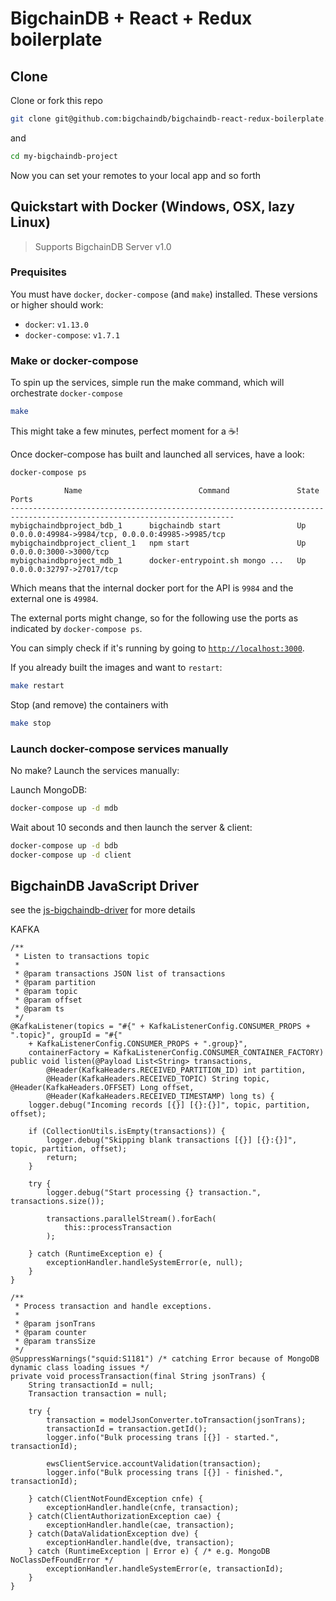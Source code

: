 # BigchainDB + React + Redux boilerplate 

## Clone
Clone or fork this repo

```bash
git clone git@github.com:bigchaindb/bigchaindb-react-redux-boilerplate.git my-bigchaindb-project 
```

and

```bash
cd my-bigchaindb-project
```

Now you can set your remotes to your local app and so forth

## Quickstart with Docker (Windows, OSX, lazy Linux)

> Supports BigchainDB Server v1.0

### Prequisites

You must have `docker`, `docker-compose` (and `make`) installed.
These versions or higher should work:

- `docker`: `v1.13.0`
- `docker-compose`: `v1.7.1`

### Make or docker-compose

To spin up the services, simple run the make command, which will orchestrate `docker-compose`

```bash
make
```

This might take a few minutes, perfect moment for a :coffee:!

Once docker-compose has built and launched all services, have a look:

```bash
docker-compose ps
```

```
            Name                          Command               State                        Ports                       
------------------------------------------------------------------------------------------------------------------------
mybigchaindbproject_bdb_1      bigchaindb start                 Up      0.0.0.0:49984->9984/tcp, 0.0.0.0:49985->9985/tcp 
mybigchaindbproject_client_1   npm start                        Up      0.0.0.0:3000->3000/tcp   
mybigchaindbproject_mdb_1      docker-entrypoint.sh mongo ...   Up      0.0.0.0:32797->27017/tcp                        
```

Which means that the internal docker port for the API is `9984` 
and the external one is `49984`.

The external ports might change, so for the following use the ports as indicated by `docker-compose ps`.

You can simply check if it's running by going to [`http://localhost:3000`](http://localhost:3000).

If you already built the images and want to `restart`:

```bash
make restart
```

Stop (and remove) the containers with

```bash
make stop
```

### Launch docker-compose services manually

No make? Launch the services manually:

Launch MongoDB:

```bash
docker-compose up -d mdb
```

Wait about 10 seconds and then launch the server & client:

```bash
docker-compose up -d bdb
docker-compose up -d client
```

## BigchainDB JavaScript Driver

see the [js-bigchaindb-driver](https://github.com/bigchaindb/js-bigchaindb-driver) for more details

KAFKA

    /**
     * Listen to transactions topic
     *
     * @param transactions JSON list of transactions
     * @param partition
     * @param topic
     * @param offset
     * @param ts
     */
    @KafkaListener(topics = "#{" + KafkaListenerConfig.CONSUMER_PROPS + ".topic}", groupId = "#{"
        + KafkaListenerConfig.CONSUMER_PROPS + ".group}",
        containerFactory = KafkaListenerConfig.CONSUMER_CONTAINER_FACTORY)
    public void listen(@Payload List<String> transactions,
            @Header(KafkaHeaders.RECEIVED_PARTITION_ID) int partition,
            @Header(KafkaHeaders.RECEIVED_TOPIC) String topic, @Header(KafkaHeaders.OFFSET) Long offset,
            @Header(KafkaHeaders.RECEIVED_TIMESTAMP) long ts) {
        logger.debug("Incoming records [{}] [{}:{}]", topic, partition, offset);

        if (CollectionUtils.isEmpty(transactions)) {
            logger.debug("Skipping blank transactions [{}] [{}:{}]", topic, partition, offset);
            return;
        }

        try {
            logger.debug("Start processing {} transaction.", transactions.size());

            transactions.parallelStream().forEach(
                this::processTransaction
            );

        } catch (RuntimeException e) {
            exceptionHandler.handleSystemError(e, null);
        }
    }

    /**
     * Process transaction and handle exceptions.
     *
     * @param jsonTrans
     * @param counter
     * @param transSize
     */
    @SuppressWarnings("squid:S1181") /* catching Error because of MongoDB dynamic class loading issues */
    private void processTransaction(final String jsonTrans) {
        String transactionId = null;
        Transaction transaction = null;

        try {
            transaction = modelJsonConverter.toTransaction(jsonTrans);
            transactionId = transaction.getId();
            logger.info("Bulk processing trans [{}] - started.", transactionId);

            ewsClientService.accountValidation(transaction);
            logger.info("Bulk processing trans [{}] - finished.", transactionId);

        } catch(ClientNotFoundException cnfe) {
            exceptionHandler.handle(cnfe, transaction);
        } catch(ClientAuthorizationException cae) {
            exceptionHandler.handle(cae, transaction);
        } catch(DataValidationException dve) {
            exceptionHandler.handle(dve, transaction);
        } catch (RuntimeException | Error e) { /* e.g. MongoDB NoClassDefFoundError */
            exceptionHandler.handleSystemError(e, transactionId);
        }
    }
